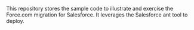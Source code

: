This repository stores the sample code to illustrate and exercise the Force.com migration for Salesforce. It leverages the Salesforce ant tool to deploy.
